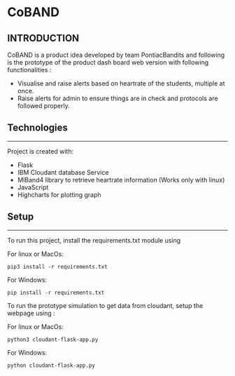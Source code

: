 # CoBAND


INTRODUCTION
------------

CoBAND is a product idea developed by team PontiacBandits and following is the prototype of the product dash board web version with following functionalities :

 * Visualise and raise alerts based on heartrate of the students, multiple at once.
 * Raise alerts for admin to ensure things are in check and protocols are followed properly.

## Technologies
------------
Project is created with:
* Flask
* IBM Cloudant database Service
* MiBand4 library to retrieve heartrate information (Works only with linux)
* JavaScript
* Highcharts for plotting graph
	
## Setup
------------
To run this project, install the requirements.txt module using 

For linux or MacOs:
```
pip3 install -r requirements.txt
```

For Windows:
```
pip install -r requirements.txt
```

To run the prototype simulation to get data from cloudant, setup the webpage using :

For linux or MacOs:
```
python3 cloudant-flask-app.py
```

For Windows:
```
python cloudant-flask-app.py
```
